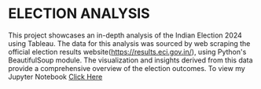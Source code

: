# ELECTION ANALYSIS
This project showcases an in-depth analysis of the Indian Election 2024 using Tableau. The data for this analysis was sourced by web scraping the official election results website(https://results.eci.gov.in/), using Python's BeautifulSoup module. The visualization and insights derived from this data provide a comprehensive overview of the election outcomes. To view my Jupyter Notebook <a href="https://github.com/msundaram03/Stock-Analysis/blob/main/US_STOCKMARKET_DATACLEANING.ipynb" target="_blank">Click Here</a>
